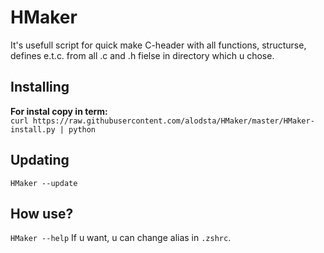 # HMaker
It's usefull script for quick make C-header with all functions, structurse, defines e.t.c. from all .c and .h fielse in directory which u chose.
## Installing
**For instal copy in term:**  
`curl https://raw.githubusercontent.com/alodsta/HMaker/master/HMaker-install.py | python`
## Updating
`HMaker --update`
## How use?
`HMaker --help`
If u want, u can change alias in `.zshrc`.
